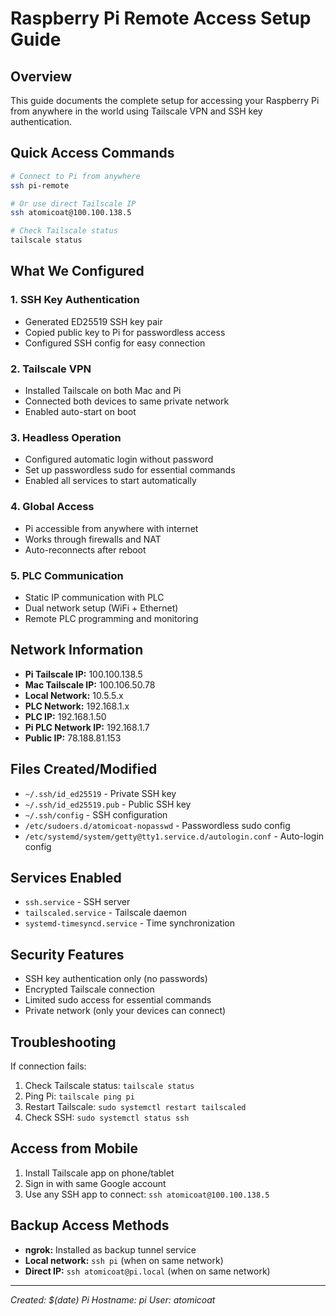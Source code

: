 # Raspberry Pi Remote Access Setup Guide

## Overview
This guide documents the complete setup for accessing your Raspberry Pi from anywhere in the world using Tailscale VPN and SSH key authentication.

## Quick Access Commands
```bash
# Connect to Pi from anywhere
ssh pi-remote

# Or use direct Tailscale IP
ssh atomicoat@100.100.138.5

# Check Tailscale status
tailscale status
```

## What We Configured

### 1. SSH Key Authentication
- Generated ED25519 SSH key pair
- Copied public key to Pi for passwordless access
- Configured SSH config for easy connection

### 2. Tailscale VPN
- Installed Tailscale on both Mac and Pi
- Connected both devices to same private network
- Enabled auto-start on boot

### 3. Headless Operation
- Configured automatic login without password
- Set up passwordless sudo for essential commands
- Enabled all services to start automatically

### 4. Global Access
- Pi accessible from anywhere with internet
- Works through firewalls and NAT
- Auto-reconnects after reboot

### 5. PLC Communication
- Static IP communication with PLC
- Dual network setup (WiFi + Ethernet)
- Remote PLC programming and monitoring

## Network Information
- **Pi Tailscale IP:** 100.100.138.5
- **Mac Tailscale IP:** 100.106.50.78
- **Local Network:** 10.5.5.x
- **PLC Network:** 192.168.1.x
- **PLC IP:** 192.168.1.50
- **Pi PLC Network IP:** 192.168.1.7
- **Public IP:** 78.188.81.153

## Files Created/Modified
- `~/.ssh/id_ed25519` - Private SSH key
- `~/.ssh/id_ed25519.pub` - Public SSH key
- `~/.ssh/config` - SSH configuration
- `/etc/sudoers.d/atomicoat-nopasswd` - Passwordless sudo config
- `/etc/systemd/system/getty@tty1.service.d/autologin.conf` - Auto-login config

## Services Enabled
- `ssh.service` - SSH server
- `tailscaled.service` - Tailscale daemon
- `systemd-timesyncd.service` - Time synchronization

## Security Features
- SSH key authentication only (no passwords)
- Encrypted Tailscale connection
- Limited sudo access for essential commands
- Private network (only your devices can connect)

## Troubleshooting
If connection fails:
1. Check Tailscale status: `tailscale status`
2. Ping Pi: `tailscale ping pi`
3. Restart Tailscale: `sudo systemctl restart tailscaled`
4. Check SSH: `sudo systemctl status ssh`

## Access from Mobile
1. Install Tailscale app on phone/tablet
2. Sign in with same Google account
3. Use any SSH app to connect: `ssh atomicoat@100.100.138.5`

## Backup Access Methods
- **ngrok:** Installed as backup tunnel service
- **Local network:** `ssh pi` (when on same network)
- **Direct IP:** `ssh atomicoat@pi.local` (when on same network)

---
*Created: $(date)*
*Pi Hostname: pi*
*User: atomicoat*
